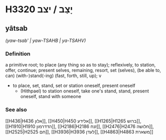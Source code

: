 # H3320 יָצַב / יצב

## yâtsab

_(yaw-tsab' | yaw-TSAHB | ya-TSAHV)_

### Definition

a primitive root; to place (any thing so as to stay); reflexively, to station, offer, continue; present selves, remaining, resort, set (selves), (be able to, can) (with-)stand(-ing) (fast, forth, still, up); v

- to place, set, stand, set or station oneself, present oneself
  - (Hithpael) to station oneself, take one's stand, stand, present oneself, stand with someone

### See also

[[H436|H436 אלון]], [[H450|H450 אלידע]], [[H1265|H1265 ברוש]], [[H1910|H1910 הדדרמון]], [[H2186|H2186 זנח]], [[H2476|H2476 חלושה]], [[H2525|H2525 חם]], [[H3936|H3936 לעדן]], [[H4863|H4863 משארת]]
